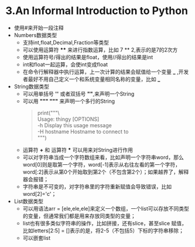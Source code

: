 # 3.An Informal Introduction to Python

- 使用#来开始一段注释
- Numbers数据类型
  - 支持int,float,Decimal,Fraction等类型
  - 可以使用运算符 **\*\*** 来进行指数运算，比如 7 ** 2,表示的是7的2次方
  - 使用运算符号/得出的结果是float，使用//得出的结果是int
  - int和float一起运算，会使int变成float
  - 在命令行解释器中执行运算，上一次计算的结果会赋值给一个变量 **_** ,开发者最好不用自己定义一个和系统变量相同名称的变量，比如 **_**
- String数据类型
  - 可以用单括号 **''** 或者双括号 **""**,来声明一个String
  - 可以用 **""" """** 来声明一个多行的String
    >print("""\\  
    Usage: thingy [OPTIONS]  
        -h                        Display this usage message  
        -H hostname               Hostname to connect to  
    """)
  - 运算符 **+** 和 运算符 **\*** 可以用来对String进行作用
  - 可以对字符串当成一个字符数组来看，比如声明一个字符串word，那么word[0]则是取第一个字符，word[-1]表示从右往左看的第一个字符，word[:2]表示从第0个开始取到第2个（不包含第2个）；如果越界了，解释器会报错；
  - 字符串是不可变的，对字符串里的字符重新赋值会导致错误，比如word[2]='c'；
- List数据类型
  - 可以用语法arr = [ele,ele,ele]来定义一个数组，一个list可以存放不同类型的变量，但通常我们都是用来存放同类型的变量；
  - list也有很多类似字符串的操作，比如拼接，还有slice，甚至slice 赋值，比如letters[2:5] = []表示的是，将2-5（不包括5）下标的字符串移除；
  - 可以嵌套list
